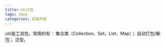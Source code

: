 ```yaml
---
title: util包
tags: Java
categories: 后端开发
---
```


util是工具包，常用的有：
集合类（Collection、Set、List、Map）；
自动打包/解包；
泛型。
<!-- more -->
